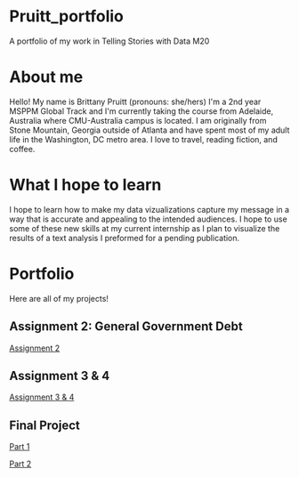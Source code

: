 # Pruitt_portfolio
A portfolio of my work in Telling Stories with Data M20

# About me 
Hello! My name is Brittany Pruitt (pronouns: she/hers) I'm a 2nd year MSPPM Global Track and I'm currently taking the course from Adelaide, Australia where CMU-Australia campus is located. I am originally from Stone Mountain, Georgia outside of Atlanta and have spent most of my adult life in the Washington, DC metro area. I love to travel, reading fiction, and coffee.

# What I hope to learn
I hope to learn how to make my data vizualizations capture my message in a way that is accurate and appealing to the intended audiences. I hope to use some of these new skills at my current internship as I plan to visualize the results of a text analysis I preformed for a pending publication.

# Portfolio
Here are all of my projects!

## Assignment 2: General Government Debt

[Assignment 2](/dataviz2.md)


## Assignment 3 & 4

[Assignment 3 & 4](/Assignment3-4.md)

## Final Project

[Part 1](/Part1FinalProject.md)

[Part 2](/Part2FinalProject.md)
